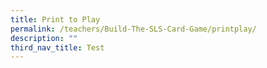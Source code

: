 ```yaml
---
title: Print to Play
permalink: /teachers/Build-The-SLS-Card-Game/printplay/
description: ""
third_nav_title: Test
---
```


